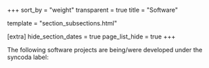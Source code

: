 +++
sort_by = "weight"
transparent = true
title = "Software"

template = "section_subsections.html"

[extra]
hide_section_dates = true
page_list_hide = true
+++

The following software projects are being/were developed under the syncoda label:

